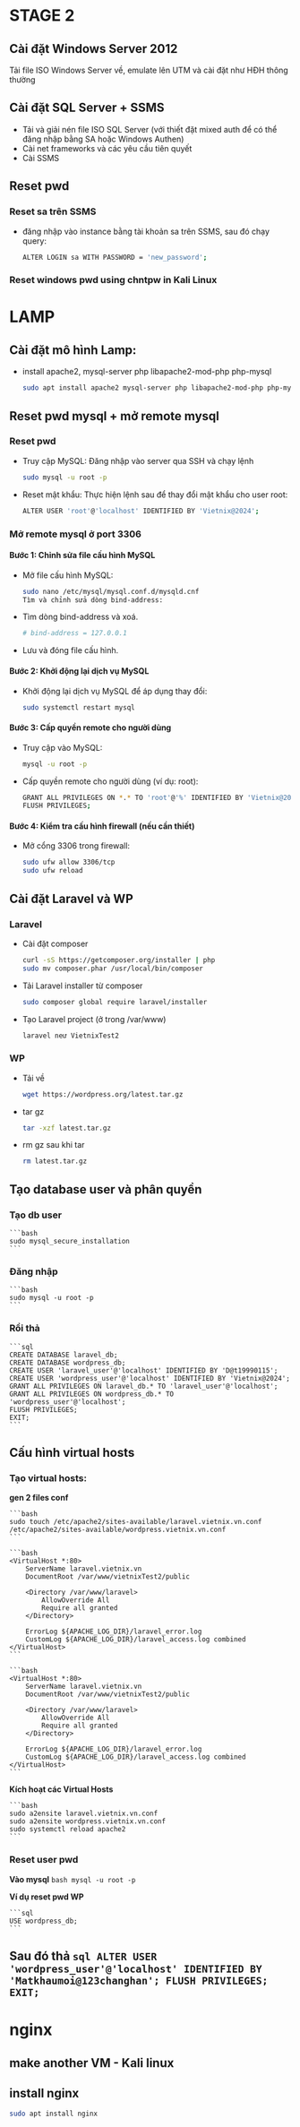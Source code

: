 # STAGE 2

## Cài đặt Windows Server 2012

Tải file ISO Windows Server về, emulate lên UTM và cài đặt như HĐH thông thường

## Cài đặt SQL Server + SSMS 

-   Tải và giải nén file ISO SQL Server (với thiết đặt mixed auth để có thể đăng nhập bằng SA hoặc Windows Authen)
-   Cài net frameworks và các yêu cầu tiên quyết
-   Cài SSMS

## Reset pwd 

### Reset sa trên SSMS

- đăng nhập vào instance bằng tài khoản sa trên SSMS, sau đó chạy query:
    ```bash
    ALTER LOGIN sa WITH PASSWORD = 'new_password';
    ```
### Reset windows pwd using chntpw in Kali Linux 

# LAMP

## Cài đặt mô hình Lamp:
-   install apache2, mysql-server php libapache2-mod-php php-mysql
    ```bash
    sudo apt install apache2 mysql-server php libapache2-mod-php php-mysql
    ```

## Reset pwd mysql + mở remote mysql

### Reset pwd
-   Truy cập MySQL: Đăng nhập vào server qua SSH và chạy lệnh
    ```bash
    sudo mysql -u root -p
    ```

-   Reset mật khẩu: Thực hiện lệnh sau để thay đổi mật khẩu cho user root:
    ```bash
    ALTER USER 'root'@'localhost' IDENTIFIED BY 'Vietnix@2024';
    ```

### Mở remote mysql ở port 3306

#### Bước 1: Chỉnh sửa file cấu hình MySQL

-   Mở file cấu hình MySQL:

    ```bash
    sudo nano /etc/mysql/mysql.conf.d/mysqld.cnf
    Tìm và chỉnh sửa dòng bind-address:
    ```
-   Tìm dòng bind-address và xoá.
    ```bash
    # bind-address = 127.0.0.1
    ```
-   Lưu và đóng file cấu hình.

#### Bước 2: Khởi động lại dịch vụ MySQL

-   Khởi động lại dịch vụ MySQL để áp dụng thay đổi:

    ```bash
    sudo systemctl restart mysql
    ```

#### Bước 3: Cấp quyền remote cho người dùng

-   Truy cập vào MySQL:
    ```bash
    mysql -u root -p
    ```

-   Cấp quyền remote cho người dùng (ví dụ: root):

    ```bash
    GRANT ALL PRIVILEGES ON *.* TO 'root'@'%' IDENTIFIED BY 'Vietnix@2024' WITH GRANT OPTION;
    FLUSH PRIVILEGES;
    ```

#### Bước 4: Kiểm tra cấu hình firewall (nếu cần thiết)
-   Mở cổng 3306 trong firewall:
    ```bash
    sudo ufw allow 3306/tcp
    sudo ufw reload
    ```

## Cài đặt Laravel và WP

### Laravel
-   Cài đặt composer
    ```bash
    curl -sS https://getcomposer.org/installer | php
    sudo mv composer.phar /usr/local/bin/composer
    ```
-   Tải Laravel installer từ composer
    ```bash
    sudo composer global require laravel/installer
    ```
-   Tạo Laravel project (ở trong /var/www)
    ```bash
    laravel neư VietnixTest2
    ```

### WP
-   Tải về 
    ```bash
    wget https://wordpress.org/latest.tar.gz
    ```
-   tar gz
    ```bash
    tar -xzf latest.tar.gz
    ```
-   rm gz sau khi tar
    ```bash
    rm latest.tar.gz
    ```

## Tạo database user và phân quyền
### Tạo db user

    ```bash
    sudo mysql_secure_installation
    ```

### Đăng nhập

    ```bash
    sudo mysql -u root -p
    ```

### Rồi thả

    ```sql
    CREATE DATABASE laravel_db;
    CREATE DATABASE wordpress_db;
    CREATE USER 'laravel_user'@'localhost' IDENTIFIED BY 'D@t19990115';
    CREATE USER 'wordpress_user'@'localhost' IDENTIFIED BY 'Vietnix@2024';
    GRANT ALL PRIVILEGES ON laravel_db.* TO 'laravel_user'@'localhost';
    GRANT ALL PRIVILEGES ON wordpress_db.* TO 'wordpress_user'@'localhost';
    FLUSH PRIVILEGES;
    EXIT;
    ```
## Cấu hình virtual hosts

### Tạo virtual hosts:

**gen 2 files conf**

    ```bash
    sudo touch /etc/apache2/sites-available/laravel.vietnix.vn.conf /etc/apache2/sites-available/wordpress.vietnix.vn.conf
    ```

    ```bash
    <VirtualHost *:80>
        ServerName laravel.vietnix.vn
        DocumentRoot /var/www/vietnixTest2/public

        <Directory /var/www/laravel>
            AllowOverride All
            Require all granted
        </Directory>

        ErrorLog ${APACHE_LOG_DIR}/laravel_error.log
        CustomLog ${APACHE_LOG_DIR}/laravel_access.log combined
    </VirtualHost>
    ```

    ```bash
    <VirtualHost *:80>
        ServerName laravel.vietnix.vn
        DocumentRoot /var/www/vietnixTest2/public

        <Directory /var/www/laravel>
            AllowOverride All
            Require all granted
        </Directory>

        ErrorLog ${APACHE_LOG_DIR}/laravel_error.log
        CustomLog ${APACHE_LOG_DIR}/laravel_access.log combined
    </VirtualHost>
    ```

**Kích hoạt các Virtual Hosts**

    ```bash
    sudo a2ensite laravel.vietnix.vn.conf
    sudo a2ensite wordpress.vietnix.vn.conf
    sudo systemctl reload apache2
    ```

### Reset user pwd

**Vào mysql**
    ```bash
    mysql -u root -p
    ```

**Ví dụ reset pwd WP**

    ```sql
    USE wordpress_db;
    ```

**Sau đó thả**
    ```sql
    ALTER USER 'wordpress_user'@'localhost' IDENTIFIED BY 'Matkhaumoi@123changhan';
    FLUSH PRIVILEGES;
    EXIT;
    ```
----------------------------------------------

# nginx

## make another VM - Kali linux

## install nginx 

```bash
sudo apt install nginx
```